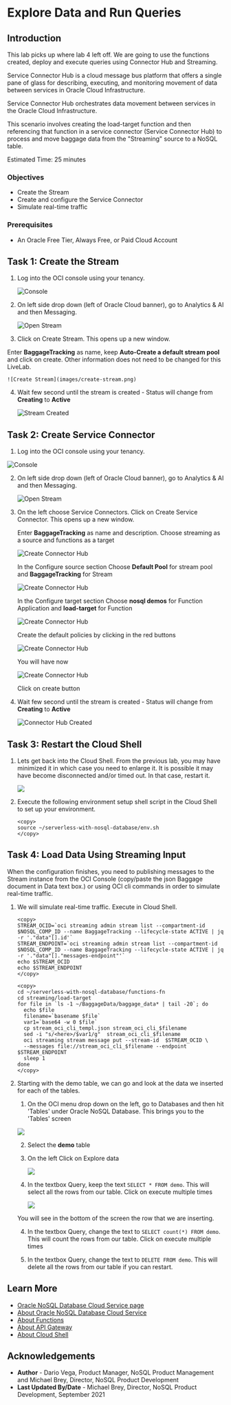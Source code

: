 # Explore Data and Run Queries

## Introduction

This lab picks up where lab 4 left off.   We are going to use the functions created, deploy and execute queries using Connector Hub and Streaming.  

Service Connector Hub is a cloud message bus platform that offers a single pane
of glass for describing, executing, and monitoring movement of data between
services in Oracle Cloud Infrastructure.

Service Connector Hub orchestrates data movement between services in the Oracle
Cloud Infrastructure.

This scenario involves creating the load-target function and then referencing that
function in a service connector (Service Connector Hub) to process and
move baggage data from the "Streaming" source to a NoSQL table.

Estimated Time: 25 minutes

### Objectives

* Create the Stream
* Create and configure the Service Connector
* Simulate real-time traffic

### Prerequisites

* An Oracle Free Tier, Always Free, or Paid Cloud Account


## Task 1: Create the Stream

1. Log into the OCI console using your tenancy.  

    ![Console](images/console-image.png)

2. On left side drop down (left of Oracle Cloud banner), go to Analytics & AI and then Messaging.

    ![Open Stream](images/menu-messaging.png)

3. Click on Create Stream. This opens up a new window.

  Enter **BaggageTracking** as  name, keep **Auto-Create a default stream pool** and click on create.
  Other information does not need to be changed for this LiveLab.

    ![Create Stream](images/create-stream.png)

4. Wait few second until the stream is created - Status will change from **Creating** to **Active**

    ![Stream Created](images/stream.png)

## Task 2: Create Service Connector

1. Log into the OCI console using your tenancy.  

  ![Console](images/console-image.png)

2. On left side drop down (left of Oracle Cloud banner), go to Analytics & AI and then Messaging.

    ![Open Stream](images/menu-messaging.png)

3. On the left choose Service Connectors. Click on Create Service Connector. This opens up a new window.

      Enter **BaggageTracking** as  name and description. Choose streaming as a source and functions as a target

      ![Create Connector Hub](images/create-connector-hub-1.png)

      In the Configure source section Choose **Default Pool** for stream pool and **BaggageTracking** for Stream

      ![Create Connector Hub](images/create-connector-hub-2.png)

      In the Configure target section Choose **nosql demos** for Function Application and **load-target** for Function

      ![Create Connector Hub](images/create-connector-hub-3.png)

      Create the default policies by clicking in the red buttons

      ![Create Connector Hub](images/create-connector-hub-4.png)

      You will have now

      ![Create Connector Hub](images/create-connector-hub-5.png)

      Click on create button

4. Wait few second until the stream is created - Status will change from **Creating** to **Active**

    ![Connector Hub Created](images/connector-hub.png)


## Task 3: Restart the Cloud Shell

1. Lets get back into the Cloud Shell.  From the previous lab, you may have minimized
it in which case you need to enlarge it.  It is possible it may have become disconnected
and/or timed out.   In that case, restart it.

    ![](./images/cloud-shell-phoenix.png)

2. Execute the following environment setup shell script in the Cloud Shell to set up your environment.

    ```
    <copy>
    source ~/serverless-with-nosql-database/env.sh
    </copy>
    ```

## Task 4: Load Data Using Streaming Input

When the configuration finishes, you need to publishing messages to the Stream instance
from the OCI Console (copy/paste the json Baggage document in Data text box.) or using
OCI cli commands in order to simulate real-time traffic.

1. We will simulate real-time traffic.   Execute in Cloud Shell.
    ```
    <copy>
    STREAM_OCID=`oci streaming admin stream list --compartment-id $NOSQL_COMP_ID --name BaggageTracking --lifecycle-state ACTIVE | jq -r '."data"[].id'`
    STREAM_ENDPOINT=`oci streaming admin stream list --compartment-id $NOSQL_COMP_ID --name BaggageTracking --lifecycle-state ACTIVE | jq -r '."data"[]."messages-endpoint"'`
    echo $STREAM_OCID
    echo $STREAM_ENDPOINT
    </copy>
    ```
    ```
    <copy>
    cd ~/serverless-with-nosql-database/functions-fn
    cd streaming/load-target
    for file in `ls -1 ~/BaggageData/baggage_data* | tail -20`; do
      echo $file
      filename=`basename $file`
      var1=`base64 -w 0 $file`
      cp stream_oci_cli_templ.json stream_oci_cli_$filename
      sed -i "s/<here>/$var1/g"  stream_oci_cli_$filename
      oci streaming stream message put --stream-id  $STREAM_OCID \
      --messages file://stream_oci_cli_$filename --endpoint $STREAM_ENDPOINT
      sleep 1
    done
    </copy>
    ```

2. Starting with the demo table, we can go and look at the data we inserted for each of the tables.

    1. On the OCI menu drop down on the left, go to Databases and then hit 'Tables' under Oracle NoSQL Database.  This brings you to the 'Tables' screen

    ![](./images/nosql-tables.png)

    2. Select the **demo** table

    2. On the left Click on Explore data

        ![](./images/table-row-select.png)

    3. In the textbox Query, keep the text `SELECT * FROM demo`.  This will select all the rows from our table.  Click on execute multiple times

        ![](./images/run-query.png)

      You will see in the bottom of the screen the row that we are inserting.

    4. In the textbox Query, change the text to `SELECT count(*) FROM demo`.  This will count the rows from our table.  Click on execute multiple times

    4. In the textbox Query, change the text to `DELETE FROM demo`.  This will delete all the rows from our table if you can restart.


## Learn More


* [Oracle NoSQL Database Cloud Service page](https://www.oracle.com/database/nosql-cloud.html)
* [About Oracle NoSQL Database Cloud Service](https://docs.oracle.com/pls/topic/lookup?ctx=cloud&id=CSNSD-GUID-88373C12-018E-4628-B241-2DFCB7B16DE8)
* [About Functions](https://docs.oracle.com/en-us/iaas/Content/Functions/Concepts/functionsoverview.htm)
* [About API Gateway](https://docs.oracle.com/en-us/iaas/Content/APIGateway/home.htm)
* [About Cloud Shell](https://docs.oracle.com/en-us/iaas/Content/API/Concepts/cloudshellintro.htm)


## Acknowledgements
* **Author** - Dario Vega, Product Manager, NoSQL Product Management and Michael Brey, Director, NoSQL Product Development
* **Last Updated By/Date** - Michael Brey, Director, NoSQL Product Development, September 2021

